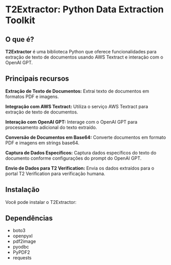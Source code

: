 # T2Extractor: Python Data Extraction Toolkit

## O que é?
**T2Extractor** é uma biblioteca Python que oferece funcionalidades para extração de texto de documentos usando AWS Textract e interação com o OpenAI GPT.

## Principais recursos
**Extração de Texto de Documentos:** Extrai texto de documentos em formatos PDF e imagens.

**Integração com AWS Textract:** Utiliza o serviço AWS Textract para extração de texto de documentos.

**Interação com OpenAI GPT:** Interage com o OpenAI GPT para processamento adicional do texto extraído.

**Conversão de Documentos em Base64:** Converte documentos em formato PDF e imagens em strings base64.

**Captura de Dados Específicos:** Captura dados específicos do texto do documento conforme configurações do prompt do OpenAI GPT.

**Envio de Dados para T2 Verification:** Envia os dados extraídos para o portal T2 Verification para verificação humana.

## Instalação
Você pode instalar o T2Extractor:


## Dependências
- boto3
- openpyxl
- pdf2image
- pyodbc
- PyPDF2
- requests
